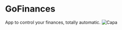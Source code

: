 # GoFinances
App to control your finances, totally automatic.
![Capa](https://user-images.githubusercontent.com/49006178/88829834-86d1eb00-d1a3-11ea-89ff-f502a629b9ec.png)
